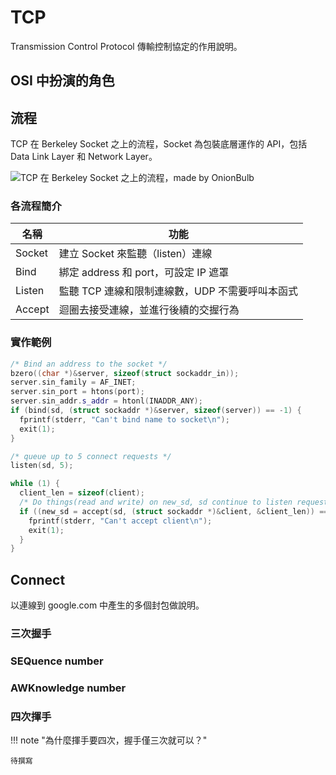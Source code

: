 # TCP

Transmission Control Protocol 傳輸控制協定的作用說明。

## OSI 中扮演的角色

## 流程

TCP 在 Berkeley Socket 之上的流程，Socket 為包裝底層運作的 API，包括 Data Link Layer 和 Network Layer。

![TCP 在 Berkeley Socket 之上的流程，made by OnionBulb](https://i.imgur.com/oZrUYJQ.png)

### 各流程簡介

| 名稱   | 功能                                            |
| ------ | ----------------------------------------------- |
| Socket | 建立 Socket 來監聽（listen）連線                |
| Bind   | 綁定 address 和 port，可設定 IP 遮罩            |
| Listen | 監聽 TCP 連線和限制連線數，UDP 不需要呼叫本函式 |
| Accept | 迴圈去接受連線，並進行後續的交握行為            |

### 實作範例

```c++
/* Bind an address to the socket */
bzero((char *)&server, sizeof(struct sockaddr_in));
server.sin_family = AF_INET;
server.sin_port = htons(port);
server.sin_addr.s_addr = htonl(INADDR_ANY);
if (bind(sd, (struct sockaddr *)&server, sizeof(server)) == -1) {
  fprintf(stderr, "Can't bind name to socket\n");
  exit(1);
}

/* queue up to 5 connect requests */
listen(sd, 5);

while (1) {
  client_len = sizeof(client);
  /* Do things(read and write) on new_sd, sd continue to listen requests */
  if ((new_sd = accept(sd, (struct sockaddr *)&client, &client_len)) == -1) {
    fprintf(stderr, "Can't accept client\n");
    exit(1);
  }
}
```

## Connect

以連線到 google.com 中產生的多個封包做說明。

### 三次握手

### SEQuence number

### AWKnowledge number

### 四次揮手

!!! note "為什麼揮手要四次，握手僅三次就可以？"

    待撰寫
